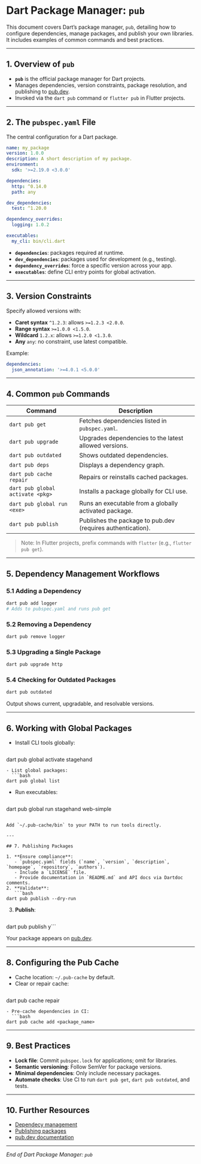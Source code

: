 # Dart Package Manager: `pub`

This document covers Dart’s package manager, `pub`, detailing how to configure dependencies, manage packages, and publish your own libraries. It includes examples of common commands and best practices.

---

## 1. Overview of `pub`

- **`pub`** is the official package manager for Dart projects.
- Manages dependencies, version constraints, package resolution, and publishing to [pub.dev](https://pub.dev).
- Invoked via the `dart pub` command or `flutter pub` in Flutter projects.

---

## 2. The `pubspec.yaml` File

The central configuration for a Dart package.

```yaml
name: my_package
version: 1.0.0
description: A short description of my package.
environment:
  sdk: '>=2.19.0 <3.0.0'

dependencies:
  http: ^0.14.0
  path: any

dev_dependencies:
  test: ^1.20.0

dependency_overrides:
  logging: 1.0.2

executables:
  my_cli: bin/cli.dart
```

- **`dependencies`**: packages required at runtime.
- **`dev_dependencies`**: packages used for development (e.g., testing).
- **`dependency_overrides`**: force a specific version across your app.
- **`executables`**: define CLI entry points for global activation.

---

## 3. Version Constraints

Specify allowed versions with:

- **Caret syntax** `^1.2.3`: allows `>=1.2.3 <2.0.0`.
- **Range syntax** `>=1.0.0 <1.5.0`.
- **Wildcard** `1.2.x`: allows `>=1.2.0 <1.3.0`.
- **Any** `any`: no constraint, use latest compatible.

Example:

```yaml
dependencies:
  json_annotation: '>=4.0.1 <5.0.0'
```

---

## 4. Common `pub` Commands

| Command                         | Description                                                   |
|---------------------------------|---------------------------------------------------------------|
| `dart pub get`                  | Fetches dependencies listed in `pubspec.yaml`.                |
| `dart pub upgrade`              | Upgrades dependencies to the latest allowed versions.         |
| `dart pub outdated`             | Shows outdated dependencies.                                  |
| `dart pub deps`                 | Displays a dependency graph.                                  |
| `dart pub cache repair`         | Repairs or reinstalls cached packages.                        |
| `dart pub global activate <pkg>`| Installs a package globally for CLI use.                      |
| `dart pub global run <exe>`     | Runs an executable from a globally activated package.         |
| `dart pub publish`              | Publishes the package to pub.dev (requires authentication).   |

> Note: In Flutter projects, prefix commands with `flutter` (e.g., `flutter pub get`).

---

## 5. Dependency Management Workflows

### 5.1 Adding a Dependency

```bash
dart pub add logger
# Adds to pubspec.yaml and runs pub get
```

### 5.2 Removing a Dependency

```bash
dart pub remove logger
```

### 5.3 Upgrading a Single Package

```bash
dart pub upgrade http
```

### 5.4 Checking for Outdated Packages

```bash
dart pub outdated
```

Output shows current, upgradable, and resolvable versions.

---

## 6. Working with Global Packages

- Install CLI tools globally:
  ```bash
dart pub global activate stagehand
```
- List global packages:
  ```bash
dart pub global list
```
- Run executables:
  ```bash
dart pub global run stagehand web-simple
```

Add `~/.pub-cache/bin` to your PATH to run tools directly.

---

## 7. Publishing Packages

1. **Ensure compliance**:
   - `pubspec.yaml` fields (`name`, `version`, `description`, `homepage`, `repository`, `authors`).
   - Include a `LICENSE` file.
   - Provide documentation in `README.md` and API docs via Dartdoc comments.
2. **Validate**:
   ```bash
dart pub publish --dry-run
```
3. **Publish**:
   ```bash
dart pub publish
y```

Your package appears on [pub.dev](https://pub.dev).

---

## 8. Configuring the Pub Cache

- Cache location: `~/.pub-cache` by default.
- Clear or repair cache:
  ```bash
dart pub cache repair
```
- Pre-cache dependencies in CI:
  ```bash
dart pub cache add <package_name>
```

---

## 9. Best Practices

- **Lock file**: Commit `pubspec.lock` for applications; omit for libraries.
- **Semantic versioning**: Follow SemVer for package versions.
- **Minimal dependencies**: Only include necessary packages.
- **Automate checks**: Use CI to run `dart pub get`, `dart pub outdated`, and tests.

---

## 10. Further Resources

- [Dependecy management](https://dart.dev/tools/pub/dependencies)
- [Publishing packages](https://dart.dev/tools/pub/publishing)
- [pub.dev documentation](https://dart.dev/tools/pub)

---

*End of Dart Package Manager: `pub`*

